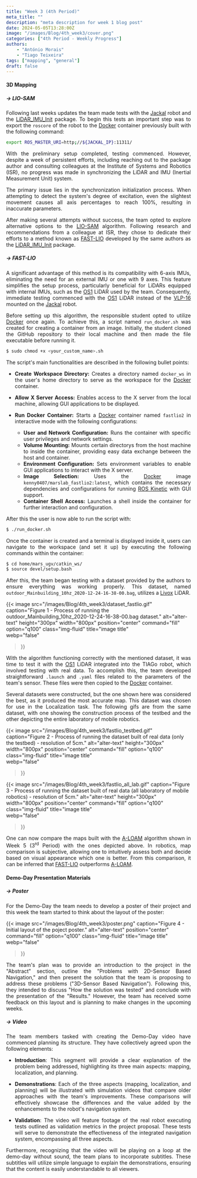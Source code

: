 ```yaml
---
title: "Week 3 (4th Period)"
meta_title: ""
description: "meta description for week 1 blog post"
date: 2024-05-05T13:28:00Z
image: "/images/Blog/4th_week3/cover.png"
categories: ["4th Period - Weekly Progress"]
authors: 
    - "António Morais"
    - "Tiago Teixeira"
tags: ["mapping", "general"]
draft: false
---
```


#### 3D Mapping

##### → LIO-SAM

<div style="text-align: justify;">

Following last weeks updates the team made tests with the [Jackal](https://clearpathrobotics.com/jackal-small-unmanned-ground-vehicle/) robot and the [LiDAR_IMU_Init](https://github.com/hku-mars/LiDAR_IMU_Init) package. To begin this tests an important step was to export the `roscore` of the robot to the [Docker](https://www.docker.com/) container previously built with the following command:
</div>

```bash
export ROS_MASTER_URI=http;//${JACKAL_IP}:11311/
```

<div style="text-align: justify;">

<!-- With this done tests started. But unfortunaly after one straight week of insistent tests, contacting the author of the package and other colleagues at the Institute of Systems and Robotics (ISR), there was no achivement regarding the synchronizatyion of the system LiDAR+IMU (Inertial Measurement Unit). -->
With the preliminary setup completed, testing commenced. However, despite a week of persistent efforts, including reaching out to the package author and consulting colleagues at the Institute of Systems and Robotics (ISR), no progress was made in synchronizing the LiDAR and IMU (Inertial Measurement Unit) system.

<!-- The main problem resides on the initialization of the synchronization where when it is supposed to detect the degree of excitation of the system, when doing the slightest movement of it all the percentages of the axis get to 100% which leads to incorrect parameters. -->
The primary issue lies in the synchronization initialization process. When attempting to detect the system's degree of excitation, even the slightest movement causes all axis percentages to reach 100%, resulting in inaccurate parameters.

<!-- After insisting many times, the team decided to persue other options to the [LIO-SAM](https://github.com/TixiaoShan/LIO-SAM) algorithm. After some research and suggetions from a coleague at ISR, the team decided to invest their time with a method called [FAST-LIO](https://github.com/hku-mars/FAST_LIO) which authors are the same as the [LiDAR_IMU_Init](https://github.com/hku-mars/LiDAR_IMU_Init) packge. -->
After making several attempts without success, the team opted to explore alternative options to the [LIO-SAM](https://github.com/TixiaoShan/LIO-SAM) algorithm. Following research and recommendations from a colleague at ISR, they chose to dedicate their efforts to a method known as [FAST-LIO](https://github.com/hku-mars/FAST_LIO) developed by the same authors as the [LiDAR_IMU_Init](https://github.com/hku-mars/LiDAR_IMU_Init) package.
</div>

##### → FAST-LIO

<div style="text-align: justify;">

<!-- A big advantage of this method is that it doesnt require an external Inertial Measurement Unit (IMU) or one with 9 axis (works with 6 axis IMUs), which means that there is no need for configuration for a LiDAR that has an internal IMU. This is extremely helpfull as the [OS1](https://ouster.com/products/hardware/os1-lidar-sensor)] LiDAR the team is using has an internal IMU. Hence when the algorithm was set up immediate tests started with the sensor in discussion and not with the [VLP-16](https://velodynelidar.com/products/puck/) of the [Jackal](https://clearpathrobotics.com/jackal-small-unmanned-ground-vehicle/) robot. -->
A significant advantage of this method is its compatibility with 6-axis IMUs, eliminating the need for an external IMU or one with 9 axes. This feature simplifies the setup process, particularly beneficial for LiDARs equipped with internal IMUs, such as the [OS1](https://ouster.com/products/hardware/os1-lidar-sensor) LiDAR used by the team. Consequently, immediate testing commenced with the [OS1](https://ouster.com/products/hardware/os1-lidar-sensor) LiDAR instead of the [VLP-16](https://velodynelidar.com/products/puck/) mounted on the [Jackal](https://clearpathrobotics.com/jackal-small-unmanned-ground-vehicle/) robot.

<!-- But first to setup this algorithm the student responsible decided to use [Docker](https://www.docker.com/) again. To do so the student created a script called `run_docker.sh` used to create a container from an image. First it is needed to `git clone` the GitHub repository to the local machine and then run the file but there is the need to make it executable first: -->
Before setting up this algorithm, the responsible student opted to utilize [Docker](https://www.docker.com/) once again. To achieve this, a script named `run_docker.sh` was created for creating a container from an image. Initially, the student cloned the GitHub repository to their local machine and then made the file executable before running it.
</div>

```bash
$ sudo chmod +x <your_custom_name>.sh
```

<div style="text-align: justify;">

The script's main functionalities are described in the following bullet points:

- **Create Workspace Directory:** Creates a directory named `docker_ws` in the user's home directory to serve as the workspace for the [Docker](https://www.docker.com/) container.

- **Allow X Server Access:** Enables access to the X server from the local machine, allowing GUI applications to be displayed.

- **Run Docker Container:** Starts a [Docker](https://www.docker.com/) container named `fastlio2` in interactive mode with the following configurations:
    - **User and Network Configuration:** Runs the container with specific user privileges and network settings.
    - **Volume Mounting:** Mounts certain directorys from the host machine to inside the container, providing easy data exchange between the host and container.
    - **Environment Configuration:** Sets environment variables to enable GUI applications to interact with the X server.
    - **Image Selection:** Uses the [Docker](https://www.docker.com/) image `kenny0407/marslab_fastlio2:latest`, which contains the necessary dependencies and configurations for running [ROS Kinetic](https://wiki.ros.org/kinetic) with GUI support.
    - **Container Shell Access:** Launches a shell inside the container for further interaction and configuration.

After this the user is now able to run the script with:
</div>

```bash
$ ./run_docker.sh
```

<div style="text-align: justify;">

<!-- that will create the container and display a terminal inside it. Then to get to the workspace all is needed is to do the following commands inside the container: -->
Once the container is created and a terminal is displayed inside it, users can navigate to the workspace (and set it up) by executing the following commands within the container:
</div>

```bash
$ cd home/mars_ugv/catkin_ws/
$ source devel/setup.bash
```

<div style="text-align: justify;">

<!-- After this the team started to test with a dataset provided by the authors to make sure everything was working properly. This dataset is called `outdoor_Mainbuilding_10hz_2020-12-24-16-38-00.bag` and it uses a Livox LiDAR.  -->
After this, the team began testing with a dataset provided by the authors to ensure everything was working properly. This dataset, named `outdoor_Mainbuilding_10hz_2020-12-24-16-38-00.bag`, utilizes a [Livox](https://www.livoxtech.com/avia) LiDAR.
</div>

{{< image 
  src="/images/Blog/4th_week3/dataset_fastlio.gif" 
  caption="Figure 1 - Process of running the outdoor_Mainbuilding_10hz_2020-12-24-16-38-00.bag dataset." 
  alt="alter-text" 
  height="300px" 
  width="800px" 
  position="center" 
  command="fill" 
  option="q100" 
  class="img-fluid" 
  title="image title"  
  webp="false" 
>}}

<div style="text-align: justify;">

<!-- With it working with the dataset mentioned it was time to test with the [OS1](https://ouster.com/products/hardware/os1-lidar-sensor) LiDAR integrated in the TIAGo robot, which means test with real data. For this the team had to develop straightfoward `.launch` and `.yaml` files regarding the parameters of the team's sensor that were then copied to the [Docker](https://www.docker.com/) container. -->
With the algorithm functioning correctly with the mentioned dataset, it was time to test it with the [OS1](https://ouster.com/products/hardware/os1-lidar-sensor) LiDAR integrated into the TIAGo robot, which involved testing with real data. To accomplish this, the team developed straightforward `.launch` and `.yaml` files related to the parameters of the team's sensor. These files were then copied to the [Docker](https://www.docker.com/) container.

<!-- Several datasets were constructed but the one that is shown here was considered the best (the one that produced the best map) and that was decided to be of use in the Localization task. The following gifs are from the same dataset but one shows the building process of the testbed and the other of the all laboratory of mobile robotics. -->
Several datasets were constructed, but the one shown here was considered the best, as it produced the most accurate map. This dataset was chosen for use in the Localization task. The following gifs are from the same dataset, with one showing the construction process of the testbed and the other depicting the entire laboratory of mobile robotics.
</div>

{{< image 
  src="/images/Blog/4th_week3/fastlio_testbed.gif" 
  caption="Figure 2 - Process of running the dataset built of real data (only the testbed) - resolution of 5cm." 
  alt="alter-text" 
  height="300px" 
  width="800px" 
  position="center" 
  command="fill" 
  option="q100" 
  class="img-fluid" 
  title="image title"  
  webp="false" 
>}}

{{< image 
  src="/images/Blog/4th_week3/fastlio_all_lab.gif" 
  caption="Figure 3 - Process of running the dataset built of real data (all laboratory of mobile robotics) - resolution of 5cm." 
  alt="alter-text" 
  height="300px" 
  width="800px" 
  position="center" 
  command="fill" 
  option="q100" 
  class="img-fluid" 
  title="image title"  
  webp="false" 
>}}

<div style="text-align: justify;">

<!-- One can now compare the maps built with the [A-LOAM](https://github.com/HKUST-Aerial-Robotics/A-LOAM) algorithm that were shown in Week 5 (3<sup>rd</sup> Period) and the ones of the figures above. In Robotics map comparison is subjective which means one can intuitively look at both and decide based on visual appearence wich one is better. Doing so we can infer that [FAST-LIO](https://github.com/hku-mars/FAST_LIO) is much better than [A-LOAM](https://github.com/HKUST-Aerial-Robotics/A-LOAM) -->
One can now compare the maps built with the [A-LOAM](https://github.com/HKUST-Aerial-Robotics/A-LOAM) algorithm shown in Week 5 (3<sup>rd</sup> Period) with the ones depicted above. In robotics, map comparison is subjective, allowing one to intuitively assess both and decide based on visual appearance which one is better. From this comparison, it can be inferred that [FAST-LIO](https://github.com/hku-mars/FAST_LIO) outperforms [A-LOAM](https://github.com/HKUST-Aerial-Robotics/A-LOAM).
</div>

#### Demo-Day Presentation Materials

##### → Poster

<div style="text-align: justify;">

For the Demo-Day the team needs to develop a poster of their project and this week the team started to think about the layout of the poster:
</div>

{{< image 
  src="/images/Blog/4th_week3/poster.png" 
  caption="Figure 4 - Initial layout of the poject poster." 
  alt="alter-text" 
  position="center" 
  command="fill" 
  option="q100" 
  class="img-fluid" 
  title="image title"  
  webp="false" 
>}}

<div style="text-align: justify;">

<!-- The teams idea was to give an introduction in the project in the "Abstract" section, enuntiate the "Problems with 2D-Sensor Based Navigation" and then what the solution that the team is presenting solves regarding the problems ("3D-Sensor Based Navigation"). Then talk about "How the solution was tested" and finally show the "Results". However, the team has had some feedback on this layout and is planning to change it in the upcoming weeks.  -->
The team's plan was to provide an introduction to the project in the "Abstract" section, outline the "Problems with 2D-Sensor Based Navigation," and then present the solution that the team is proposing to address these problems ("3D-Sensor Based Navigation"). Following this, they intended to discuss "How the solution was tested" and conclude with the presentation of the "Results." However, the team has received some feedback on this layout and is planning to make changes in the upcoming weeks.
</div>

##### → Video

<div style="text-align: justify;">

<!-- The team members assigned to create the demo-day video have begun planning its structure. They have agreed on the following elements: -->
The team members tasked with creating the Demo-Day video have commenced planning its structure. They have collectively agreed upon the following elements:

<!-- - **Introduction**: Clearly explain the problem we are addressing, emphasizing that it involves three main aspects: mapping, localization, and planning. -->
- **Introduction**: This segment will provide a clear explanation of the problem being addressed, highlighting its three main aspects: mapping, localization, and planning.

<!-- - **Demonstrations**: For each of these three aspects (mapping, localization, and planning), include simulation videos that compare older approaches with our own. This will highlight the differences and the value our improvements bring to the robot's navigation system. -->
- **Demonstrations**: Each of the three aspects (mapping, localization, and planning) will be illustrated with simulation videos that compare older approaches with the team's improvements. These comparisons will effectively showcase the differences and the value added by the enhancements to the robot's navigation system.

<!-- - **Validation**: Showcase videos of the real robot performing tests that were outlined as validation metrics in our project proposal. These tests will demonstrate the enhanced navigation system, which integrates all three aspects. -->
- **Validation**: The video will feature footage of the real robot executing tests outlined as validation metrics in the project proposal. These tests will serve to demonstrate the effectiveness of the integrated navigation system, encompassing all three aspects.

<!-- Additionally, since the video will be playing on a loop at the demo-day without sound, we plan to include subtitles. These subtitles will use simple language to explain our demonstrations, ensuring that everyone can easily understand the content. -->
Furthermore, recognizing that the video will be playing on a loop at the demo-day without sound, the team plans to incorporate subtitles. These subtitles will utilize simple language to explain the demonstrations, ensuring that the content is easily understandable to all viewers.
</div>

